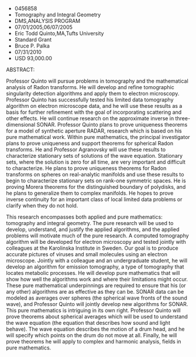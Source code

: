 
* 0456858
* Tomography and Integral Geometry
* DMS,ANALYSIS PROGRAM
* 07/01/2005,06/07/2005
* Eric Todd Quinto,MA,Tufts University
* Standard Grant
* Bruce P. Palka
* 07/31/2010
* USD 93,000.00

ABSTRACT:

Professor Quinto will pursue problems in tomography and the mathematical
analysis of Radon transforms. He will develop and refine tomographic singularity
detection algorithms and apply them to electron microscopy. Professor Quinto has
successfully tested his limited data tomography algorithm on electron microscope
data, and he will use these results as a basis for further refinement with the
goal of incorporating scattering and other effects. He will continue research on
the approximate inverse in three-dimensional SONAR. Professor Quinto plans to
prove uniqueness theorems for a model of synthetic aperture RADAR, research
which is based on his pure mathematical work. Within pure mathematics, the
principal investigator plans to prove uniqueness and support theorems for
spherical Radon transforms. He and Professor Agranovsky will use these results
to characterize stationary sets of solutions of the wave equation. Stationary
sets, where the solution is zero for all time, are very important and difficult
to characterize. He plans to prove uniqueness theorems for Radon transforms on
spheres on real-analytic manifolds and use these results to begin to
characterize stationary sets on rank-one symmetric spaces. He is proving Morera
theorems for the distinguished boundary of polydisks, and he plans to generalize
them to complex manifolds. He hopes to prove inverse continuity for an important
class of local limited data problems or clarify when they do not hold.

This research encompasses both applied and pure mathematics: tomography and
integral geometry. The pure research will be used to develop, understand, and
justify the applied algorithms, and the applied problems will motivate much of
the pure research. A computed tomography algorithm will be developed for
electron microscopy and tested jointly with colleagues at the Karolinska
Institute in Sweden. Our goal is to produce accurate pictures of viruses and
small molecules using an electron microscope. Jointly with a colleague and an
undergraduate student, he will develop an algorithm for emission tomography, a
type of tomography that locates metabolic processes. He will develop pure
mathematics that will show how well the algorithms work and where their
limitations might occur. These pure mathematical underpinnings are required to
ensure that his (or any other) algorithms are as effective as they can be. SONAR
data can be modeled as averages over spheres (the spherical wave fronts of the
sound wave), and Professor Quinto will jointly develop new algorithms for SONAR.
This pure mathematics is intriguing in its own right. Professor Quinto will
prove theorems about spherical averages which will be used to understand the
wave equation (the equation that describes how sound and light behave). The wave
equation describes the motion of a drum head, and he will specify which points
on the drum do not move at all. Finally, he will prove theorems he will apply to
complex and harmonic analysis, fields in pure mathematics.



